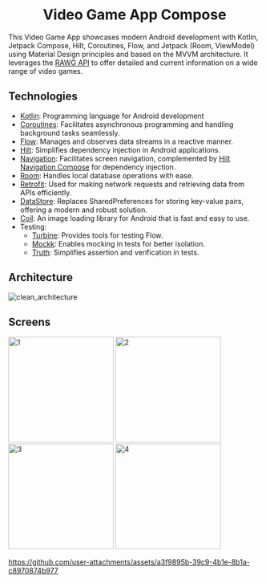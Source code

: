 <h1 align="center">Video Game App Compose</h1>

This Video Game App showcases modern Android development with Kotlin, Jetpack Compose, Hilt, Coroutines, Flow, and Jetpack (Room, ViewModel) using Material Design principles and based on the MVVM architecture. It leverages the [RAWG API](https://rawg.io/apidocs) to offer detailed and current information on a wide range of video games.


## Technologies

- [Kotlin](https://kotlinlang.org/): Programming language for Android development
- [Coroutines](https://github.com/Kotlin/kotlinx.coroutines): Facilitates asynchronous programming and handling background tasks seamlessly.
- [Flow](https://kotlin.github.io/kotlinx.coroutines/kotlinx-coroutines-core/kotlinx.coroutines.flow/): Manages and observes data streams in a reactive manner.
- [Hilt](https://dagger.dev/hilt/): Simplifies dependency injection in Android applications.
- [Navigation](https://developer.android.com/develop/ui/compose/navigation): Facilitates screen navigation, complemented by [Hilt Navigation Compose](https://developer.android.com/jetpack/compose/libraries#hilt) for dependency injection.
- [Room](https://developer.android.com/jetpack/androidx/releases/room): Handles local database operations with ease.
- [Retrofit](https://github.com/square/retrofit): Used for making network requests and retrieving data from APIs efficiently.
- [DataStore](https://developer.android.com/topic/libraries/architecture/datastore): Replaces SharedPreferences for storing key-value pairs, offering a modern and robust solution.
- [Coil](https://coil-kt.github.io/coil/): An image loading library for Android that is fast and easy to use.
- Testing:
  - [Turbine](https://github.com/cashapp/turbine): Provides tools for testing Flow.
  - [Mockk](https://mockk.io/): Enables mocking in tests for better isolation.
  - [Truth](https://truth.dev/): Simplifies assertion and verification in tests.
 

## Architecture

![clean_architecture](https://github.com/user-attachments/assets/b3a19b6d-4f0d-4bc7-ba82-3a2911f40468)


## Screens

<img src="https://github.com/user-attachments/assets/8fd75072-2fe4-4159-9076-ef86b59a775e" width="210"  alt="1"/> <img src="https://github.com/user-attachments/assets/708da015-62f6-4f9a-b23a-a282aeae7984" width="210"  alt="2"/> <img src="https://github.com/user-attachments/assets/fbb78377-12b0-48c6-8350-7d2cc721c7f7" width="210"  alt="3"/> 
<img src="https://github.com/user-attachments/assets/8c466e0e-4170-46cc-aa12-fb0f5714e023" width="210"  alt="4"/> 

https://github.com/user-attachments/assets/a3f9895b-39c9-4b1e-8b1a-c8970874b977


